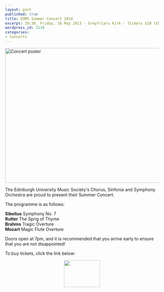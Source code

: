 ```yaml
---
layout: post
published: true
title: EUMS Summer Concert 2014
excerpt: 19:30, Friday, 16 May 2013 - Greyfriars Kirk - Tickets £10 (£5)
wordpress_id: 3118
categories:
- Concerts
---
```


<p><a title="buy tickets online" href="http://www.ticketsource.co.uk/event/56813"> <img src="http://eums.eusa.ed.ac.uk/wp-content/uploads/images/w620/posters/20140516_summer.jpg" alt="Concert poster" width="620" height="441" /></a></p>
<p>The Edinburgh University Music Society's Chorus, Sinfonia and Symphony Orchestra are proud to present their Summer Concert.</p></p>
<p>The programme is as follows:</p></p>
<p><strong>Sibelius</strong> Symphony No. 7<br />
<strong>Rutter</strong> The Sprig of Thyme<br />
<strong>Brahms</strong> Tragic Overture<br />
<strong>Mozart</strong> Magic Flute Overture</p>
<p>Doors open at 7pm, and it is recommended that you arrive early to ensure that you are not disappointed!</p></p>
<p>To buy tickets, click the link below:</p></p>
<p align="middle"><a title="buy tickets online" href="http://www.ticketsource.co.uk/event/56813"> <img src="http://www.ticketsource.co.uk/images/buyTickets/buyTickets-medium.png" alt="" width="118" height="88" border="0" /></a></p><br />
 </p>
<p> </p>
